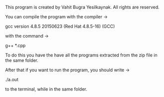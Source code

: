 This program is created by Vahit Bugra Yesilkaynak. All rights are reserved.

You can compile the program with the compiler ->

gcc version 4.8.5 20150623 (Red Hat 4.8.5-16) (GCC)

with the command ->

g++ *.cpp

To do this you have the have all the programs extracted from the zip file
in the same folder.

After that if you want to run the program, you should write ->

./a.out

to the terminal, while in the same folder.
